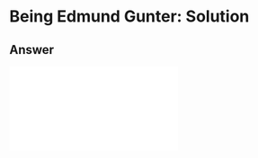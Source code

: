 # Being Edmund Gunter: Solution

## Answer

<iframe class="u-pad-embed" src="../pads/gunter-solution/embed/" frameborder="0"></iframe>
